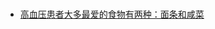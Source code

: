 # 
- [高血压患者大多最爱的食物有两种：面条和咸菜](obsidian://booknote?type=annotation&book=%E4%BD%A0%E6%98%AF%E4%BD%A0%E5%90%83%E5%87%BA%E6%9D%A5%E7%9A%84/%E4%BD%A0%E6%98%AF%E4%BD%A0%E5%90%83%E5%87%BA%E6%9D%A5%E7%9A%84%EF%BC%9A%E5%90%83%E5%AF%B9%E5%B0%91%E7%94%9F%E7%97%85%EF%BC%8C%E7%97%85%E4%BA%86%E8%BF%99%E6%A0%B7%E5%90%83%20(%E5%A4%8F%E8%90%8C%20%5B%E5%A4%8F%E8%90%8C%5D)%20(Z-Library).pdf&id=97bb5d99-2cd3-149e-b854-f8d59d56cfe8&page=15&rect=106.992,431.789,427.548,447.141)
